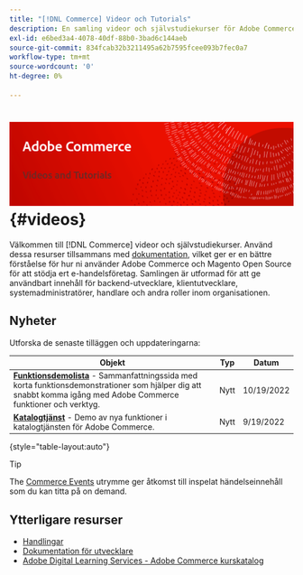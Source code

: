 ```yaml
---
title: "[!DNL Commerce] Videor och Tutorials"
description: En samling videor och självstudiekurser för Adobe Commerce och Magento Open Source
exl-id: e6bed3a4-4078-40df-88b0-3bad6c144aeb
source-git-commit: 834fcab32b3211495a62b7595fcee093b7fec0a7
workflow-type: tm+mt
source-wordcount: '0'
ht-degree: 0%

---
```


# <!-- use banner as heading -->![Commerce Videos och Tutorials](../assets/banner-videos-home.png) {#videos}

Välkommen till [!DNL Commerce] videor och självstudiekurser. Använd dessa resurser tillsammans med [dokumentation](https://experienceleague.adobe.com/docs/commerce.html), vilket ger er en bättre förståelse för hur ni använder Adobe Commerce och Magento Open Source för att stödja ert e-handelsföretag. Samlingen är utformad för att ge användbart innehåll för backend-utvecklare, klientutvecklare, systemadministratörer, handlare och andra roller inom organisationen.

## Nyheter

Utforska de senaste tilläggen och uppdateringarna:

| Objekt | Typ | Datum |
| ---- | ---- | ---- |
| **[Funktionsdemolista](feature-demos.md)** - Sammanfattningssida med korta funktionsdemonstrationer som hjälper dig att snabbt komma igång med Adobe Commerce funktioner och verktyg. | Nytt | 10/19/2022 |
| **[Katalogtjänst](./merchant/catalog-service.md)** - Demo av nya funktioner i katalogtjänsten för Adobe Commerce. | Nytt | 9/19/2022 |

{style=&quot;table-layout:auto&quot;}

>[!TIP]
>
>The [Commerce Events](https://experienceleague.adobe.com/docs/commerce-events/events/overview.html) utrymme ger åtkomst till inspelat händelseinnehåll som du kan titta på on demand.

## Ytterligare resurser

- [Handlingar](https://experienceleague.adobe.com/docs/commerce-admin/user-guides/home.html)
- [Dokumentation för utvecklare](https://devdocs.magento.com/)
- [Adobe Digital Learning Services - Adobe Commerce kurskatalog](https://learning.adobe.com/catalog.html?solution=Adobe%20Commerce)
